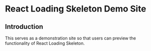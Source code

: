 # React Loading Skeleton Demo Site

## Introduction

This serves as a demonstration site so that users can preview the functionality of React Loading Skeleton.

